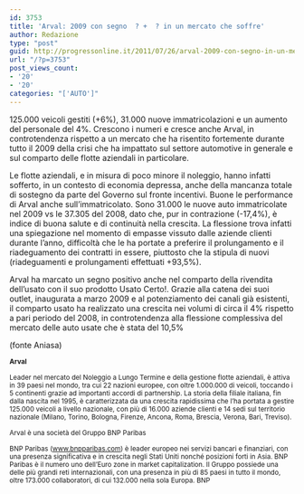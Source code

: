 ```yaml
---
id: 3753
title: 'Arval: 2009 con segno  ? +  ? in un mercato che soffre'
author: Redazione
type: "post"
guid: http://progressonline.it/2011/07/26/arval-2009-con-segno-in-un-mercato-che-soffre/
url: "/?p=3753"
post_views_count:
- '20'
- '20'
categories: "['AUTO']"
---
```


125.000 veicoli gestiti (+6%), 31.000 nuove immatricolazioni e un aumento del personale del 4%. Crescono i numeri e cresce anche Arval, in controtendenza rispetto a un mercato che ha risentito fortemente durante tutto il 2009 della crisi che ha impattato sul settore automotive in generale e sul comparto delle flotte aziendali in particolare.

Le flotte aziendali, e in misura di poco minore il noleggio, hanno infatti sofferto, in un contesto di economia depressa, anche della mancanza totale di sostegno da parte del Governo sul fronte incentivi. Buone le performance di Arval anche sull’immatricolato. Sono 31.000 le nuove auto immatricolate nel 2009 vs le 37.305 del 2008, dato che, pur in contrazione (-17,4%), è indice di buona salute e di continuità nella crescita. La flessione trova infatti una spiegazione nel momento di empasse vissuto dalle aziende clienti durante l’anno, difficoltà che le ha portate a preferire il prolungamento e il riadeguamento dei contratti in essere, piuttosto che la stipula di nuovi (riadeguamenti e prolungamenti effettuati +93,5%).

Arval ha marcato un segno positivo anche nel comparto della rivendita dell’usato con il suo prodotto Usato Certo!. Grazie alla catena dei suoi outlet, inaugurata a marzo 2009 e al potenziamento dei canali già esistenti, il comparto usato ha realizzato una crescita nei volumi di circa il 4% rispetto a pari periodo del 2008, in controtendenza alla flessione complessiva del mercato delle auto usate che è stata del 10,5%

(fonte Aniasa)

<span style="font-size: smaller; ">**Arval**</span>

<span style="font-size: smaller; ">Leader nel mercato del Noleggio a Lungo Termine e della gestione flotte aziendali, è attiva in 39 paesi nel mondo, tra cui 22 nazioni europee, con oltre 1.000.000 di veicoli, toccando i 5 continenti grazie ad importanti accordi di partnership. La storia della filiale italiana, fin dalla nascita nel 1995, è caratterizzata da una crescita rapidissima che l’ha portata a gestire 125.000 veicoli a livello nazionale, con più di 16.000 aziende clienti e 14 sedi sul territorio nazionale (Milano, Torino, Bologna, Firenze, Ancona, Roma, Brescia, Verona, Bari, Treviso).</span>

<span style="font-size: smaller; ">Arval è una società del Gruppo BNP Paribas </span>

<span style="font-size: smaller; ">BNP Paribas (www.bnpparibas.com) è leader europeo nei servizi bancari e finanziari, con una presenza significativa e in crescita negli Stati Uniti nonché posizioni forti in Asia. BNP Paribas è il numero uno dell’Euro zone in market capitalization. Il Gruppo possiede una delle più grandi reti internazionali, con una presenza in più di 85 paesi in tutto il mondo, oltre 173.000 collaboratori, di cui 132.000 nella sola Europa. BNP</span>